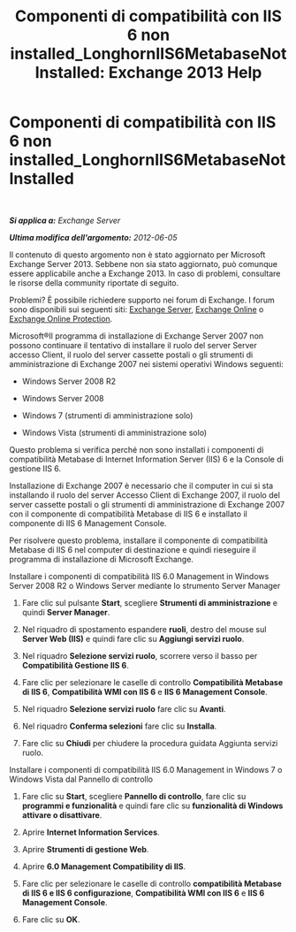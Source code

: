 ﻿---
title: 'Componenti di compatibilità con IIS 6 non installed_LonghornIIS6MetabaseNotInstalled: Exchange 2013 Help'
TOCTitle: Componenti di compatibilità con IIS 6 non installed_LonghornIIS6MetabaseNotInstalled
ms:assetid: 0bd52987-d3cc-496c-ac8c-d35591405195
ms:mtpsurl: https://technet.microsoft.com/it-it/library/ms.exch.setupreadiness.longhorniis6metabasenotinstalled(v=EXCHG.150)
ms:contentKeyID: 50479975
ms.date: 05/22/2018
mtps_version: v=EXCHG.150
ms.translationtype: MT
---

# Componenti di compatibilità con IIS 6 non installed\_LonghornIIS6MetabaseNotInstalled

 

_**Si applica a:** Exchange Server_

_**Ultima modifica dell'argomento:** 2012-06-05_

Il contenuto di questo argomento non è stato aggiornato per Microsoft Exchange Server 2013. Sebbene non sia stato aggiornato, può comunque essere applicabile anche a Exchange 2013. In caso di problemi, consultare le risorse della community riportate di seguito.

Problemi? È possibile richiedere supporto nei forum di Exchange. I forum sono disponibili sui seguenti siti: [Exchange Server](https://go.microsoft.com/fwlink/p/?linkid=60612), [Exchange Online](https://go.microsoft.com/fwlink/p/?linkid=267542) o [Exchange Online Protection](https://go.microsoft.com/fwlink/p/?linkid=285351).

Microsoft®Il programma di installazione di Exchange Server 2007 non possono continuare il tentativo di installare il ruolo del server Server accesso Client, il ruolo del server cassette postali o gli strumenti di amministrazione di Exchange 2007 nei sistemi operativi Windows seguenti:

  - Windows Server 2008 R2

  - Windows Server 2008

  - Windows 7 (strumenti di amministrazione solo)

  - Windows Vista (strumenti di amministrazione solo)

Questo problema si verifica perché non sono installati i componenti di compatibilità Metabase di Internet Information Server (IIS) 6 e la Console di gestione IIS 6.

Installazione di Exchange 2007 è necessario che il computer in cui si sta installando il ruolo del server Accesso Client di Exchange 2007, il ruolo del server cassette postali o gli strumenti di amministrazione di Exchange 2007 con il componente di compatibilità Metabase di IIS 6 e installato il componente di IIS 6 Management Console.

Per risolvere questo problema, installare il componente di compatibilità Metabase di IIS 6 nel computer di destinazione e quindi rieseguire il programma di installazione di Microsoft Exchange.

Installare i componenti di compatibilità IIS 6.0 Management in Windows Server 2008 R2 o Windows Server mediante lo strumento Server Manager

1.  Fare clic sul pulsante **Start**, scegliere **Strumenti di amministrazione** e quindi **Server Manager**.

2.  Nel riquadro di spostamento espandere **ruoli**, destro del mouse sul **Server Web (IIS)** e quindi fare clic su **Aggiungi servizi ruolo**.

3.  Nel riquadro **Selezione servizi ruolo**, scorrere verso il basso per **Compatibilità Gestione IIS 6**.

4.  Fare clic per selezionare le caselle di controllo **Compatibilità Metabase di IIS 6**, **Compatibilità WMI con IIS 6** e **IIS 6 Management Console**.

5.  Nel riquadro **Selezione servizi ruolo** fare clic su **Avanti**.

6.  Nel riquadro **Conferma selezioni** fare clic su **Installa**.

7.  Fare clic su **Chiudi** per chiudere la procedura guidata Aggiunta servizi ruolo.

Installare i componenti di compatibilità IIS 6.0 Management in Windows 7 o Windows Vista dal Pannello di controllo

1.  Fare clic su **Start**, scegliere **Pannello di controllo**, fare clic su **programmi e funzionalità** e quindi fare clic su **funzionalità di Windows attivare o disattivare**.

2.  Aprire **Internet Information Services**.

3.  Aprire **Strumenti di gestione Web**.

4.  Aprire **6.0 Management Compatibility di IIS**.

5.  Fare clic per selezionare le caselle di controllo **compatibilità Metabase di IIS 6 e IIS 6 configurazione**, **Compatibilità WMI con IIS 6** e **IIS 6 Management Console**.

6.  Fare clic su **OK**.

